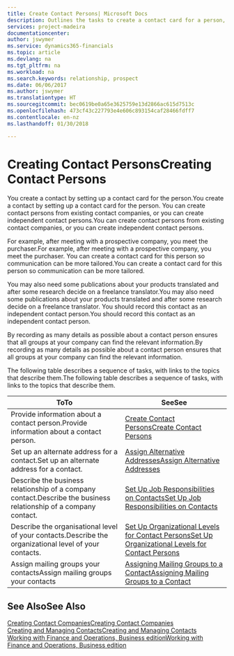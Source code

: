 ```yaml
---
title: Create Contact Persons| Microsoft Docs
description: Outlines the tasks to create a contact card for a person, for example, a prospect or supplier, helping to define the relationship and tailor communication.
services: project-madeira
documentationcenter: 
author: jswymer
ms.service: dynamics365-financials
ms.topic: article
ms.devlang: na
ms.tgt_pltfrm: na
ms.workload: na
ms.search.keywords: relationship, prospect
ms.date: 06/06/2017
ms.author: jswymer
ms.translationtype: HT
ms.sourcegitcommit: bec0619be0a65e3625759e13d2866ac615d7513c
ms.openlocfilehash: 473cf43c227793e4e606c893154caf28466fdff7
ms.contentlocale: en-nz
ms.lasthandoff: 01/30/2018

---
```

# <a name="creating-contact-persons"></a><span data-ttu-id="1262f-103">Creating Contact Persons</span><span class="sxs-lookup"><span data-stu-id="1262f-103">Creating Contact Persons</span></span>
<span data-ttu-id="1262f-104">You create a contact by setting up a contact card for the person.</span><span class="sxs-lookup"><span data-stu-id="1262f-104">You create a contact by setting up a contact card for the person.</span></span> <span data-ttu-id="1262f-105">You can create contact persons from existing contact companies, or you can create independent contact persons.</span><span class="sxs-lookup"><span data-stu-id="1262f-105">You can create contact persons from existing contact companies, or you can create independent contact persons.</span></span>

<span data-ttu-id="1262f-106">For example, after meeting with a prospective company, you meet the purchaser.</span><span class="sxs-lookup"><span data-stu-id="1262f-106">For example, after meeting with a prospective company, you meet the purchaser.</span></span> <span data-ttu-id="1262f-107">You can create a contact card for this person so communication can be more tailored.</span><span class="sxs-lookup"><span data-stu-id="1262f-107">You can create a contact card for this person so communication can be more tailored.</span></span>

<span data-ttu-id="1262f-108">You may also need some publications about your products translated and after some research decide on a freelance translator.</span><span class="sxs-lookup"><span data-stu-id="1262f-108">You may also need some publications about your products translated and after some research decide on a freelance translator.</span></span> <span data-ttu-id="1262f-109">You should record this contact as an independent contact person.</span><span class="sxs-lookup"><span data-stu-id="1262f-109">You should record this contact as an independent contact person.</span></span>

<span data-ttu-id="1262f-110">By recording as many details as possible about a contact person ensures that all groups at your company can find the relevant information.</span><span class="sxs-lookup"><span data-stu-id="1262f-110">By recording as many details as possible about a contact person ensures that all groups at your company can find the relevant information.</span></span>

<span data-ttu-id="1262f-111">The following table describes a sequence of tasks, with links to the topics that describe them.</span><span class="sxs-lookup"><span data-stu-id="1262f-111">The following table describes a sequence of tasks, with links to the topics that describe them.</span></span>

| <span data-ttu-id="1262f-112">To</span><span class="sxs-lookup"><span data-stu-id="1262f-112">To</span></span> | <span data-ttu-id="1262f-113">See</span><span class="sxs-lookup"><span data-stu-id="1262f-113">See</span></span> |
| --- | --- |
| <span data-ttu-id="1262f-114">Provide information about a contact person.</span><span class="sxs-lookup"><span data-stu-id="1262f-114">Provide information about a contact person.</span></span> |[<span data-ttu-id="1262f-115">Create Contact Persons</span><span class="sxs-lookup"><span data-stu-id="1262f-115">Create Contact Persons</span></span>](marketing-how-create-contact-persons.md) |
| <span data-ttu-id="1262f-116">Set up an alternate address for a contact.</span><span class="sxs-lookup"><span data-stu-id="1262f-116">Set up an alternate address for a contact.</span></span> |[<span data-ttu-id="1262f-117">Assign Alternative Addresses</span><span class="sxs-lookup"><span data-stu-id="1262f-117">Assign Alternative Addresses</span></span>](marketing-how-assign-alternate-address.md) |
| <span data-ttu-id="1262f-118">Describe the business relationship of a company contact.</span><span class="sxs-lookup"><span data-stu-id="1262f-118">Describe the business relationship of a company contact.</span></span> |[<span data-ttu-id="1262f-119">Set Up Job Responsibilities on Contacts</span><span class="sxs-lookup"><span data-stu-id="1262f-119">Set Up Job Responsibilities on Contacts</span></span>](marketing-job-responsibilities.md) |
| <span data-ttu-id="1262f-120">Describe the organisational level of your contacts.</span><span class="sxs-lookup"><span data-stu-id="1262f-120">Describe the organizational level of your contacts.</span></span> |[<span data-ttu-id="1262f-121">Set Up Organizational Levels for Contact Persons</span><span class="sxs-lookup"><span data-stu-id="1262f-121">Set Up Organizational Levels for Contact Persons</span></span>](marketing-organizational-levels.md) |
| <span data-ttu-id="1262f-122">Assign mailing groups your contacts</span><span class="sxs-lookup"><span data-stu-id="1262f-122">Assign mailing groups your contacts</span></span> |[<span data-ttu-id="1262f-123">Assigning Mailing Groups to a Contact</span><span class="sxs-lookup"><span data-stu-id="1262f-123">Assigning Mailing Groups to a Contact</span></span>](marketing-mailing-groups.md) |

## <a name="see-also"></a><span data-ttu-id="1262f-124">See Also</span><span class="sxs-lookup"><span data-stu-id="1262f-124">See Also</span></span>
[<span data-ttu-id="1262f-125">Creating Contact Companies</span><span class="sxs-lookup"><span data-stu-id="1262f-125">Creating Contact Companies</span></span>](marketing-create-contact-companies.md)  
[<span data-ttu-id="1262f-126">Creating and Managing Contacts</span><span class="sxs-lookup"><span data-stu-id="1262f-126">Creating and Managing Contacts</span></span>]()  
[<span data-ttu-id="1262f-127">Working with Finance and Operations, Business edition</span><span class="sxs-lookup"><span data-stu-id="1262f-127">Working with Finance and Operations, Business edition</span></span>](ui-work-product.md)


